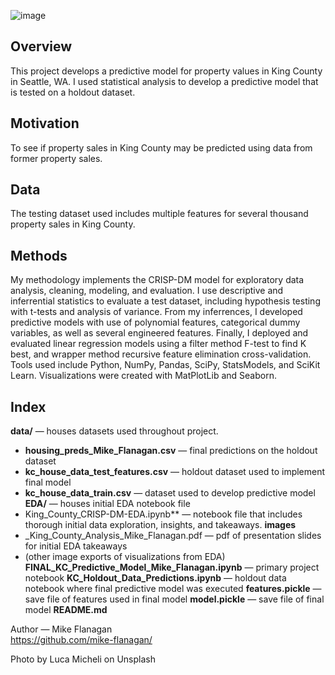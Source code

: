 ![image](https://user-images.githubusercontent.com/61798935/110903839-101ed380-82d6-11eb-8761-bee40d2f4369.png)
## Overview  
This project develops a predictive model for property values in King County in Seattle, WA. I used statistical analysis to develop a predictive model that is tested on a holdout dataset.

## Motivation  
To see if property sales in King County may be predicted using data from former property sales.

## Data  
The testing dataset used includes multiple features for several thousand property sales in King County.

## Methods  
My methodology implements the CRISP-DM model for exploratory data analysis, cleaning, modeling, and evaluation. I use descriptive and inferrential statistics to evaluate a test dataset, including hypothesis testing with t-tests and analysis of variance. From my inferrences, I developed predictive models with use of polynomial features, categorical dummy variables, as well as several engineered features. Finally, I deployed and evaluated linear regression models using a filter method F-test to find K best, and wrapper method recursive feature elimination cross-validation.
Tools used include Python, NumPy, Pandas, SciPy, StatsModels, and SciKit Learn. Visualizations were created with MatPlotLib and Seaborn.

## Index
**data/** — houses datasets used throughout project.
 - **housing_preds_Mike_Flanagan.csv** — final predictions on the holdout dataset
 - **kc_house_data_test_features.csv** — holdout dataset used to implement final model 
 - **kc_house_data_train.csv** — dataset used to develop predictive model
**EDA/** — houses initial EDA notebook file
 - King_County_CRISP-DM-EDA.ipynb** — notebook file that includes thorough initial data exploration, insights, and takeaways.
**images**
 - _King_County_Analysis_Mike_Flanagan.pdf — pdf of presentation slides for initial EDA takeaways
 - (other image exports of visualizations from EDA)
**FINAL_KC_Predictive_Model_Mike_Flanagan.ipynb** — primary project notebook
**KC_Holdout_Data_Predictions.ipynb** — holdout data notebook where final predictive model was executed
**features.pickle** — save file of features used in final model
**model.pickle** — save file of final model
**README.md**




Author — Mike Flanagan  
https://github.com/mike-flanagan/

Photo by Luca Micheli on Unsplash
